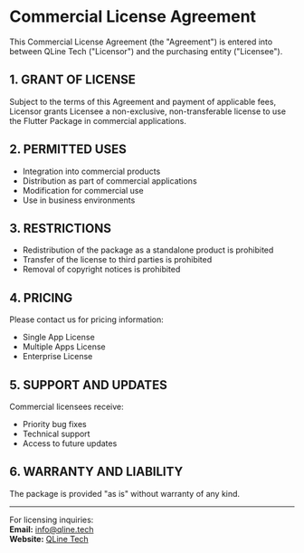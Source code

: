 # Commercial License Agreement

This Commercial License Agreement (the "Agreement") is entered into between QLine Tech ("Licensor") and the purchasing entity ("Licensee").

## 1. GRANT OF LICENSE
Subject to the terms of this Agreement and payment of applicable fees, Licensor grants Licensee a non-exclusive, non-transferable license to use the Flutter Package in commercial applications.

## 2. PERMITTED USES
- Integration into commercial products
- Distribution as part of commercial applications
- Modification for commercial use
- Use in business environments

## 3. RESTRICTIONS
- Redistribution of the package as a standalone product is prohibited
- Transfer of the license to third parties is prohibited
- Removal of copyright notices is prohibited

## 4. PRICING
Please contact us for pricing information:
- Single App License
- Multiple Apps License
- Enterprise License

## 5. SUPPORT AND UPDATES
Commercial licensees receive:
- Priority bug fixes
- Technical support
- Access to future updates

## 6. WARRANTY AND LIABILITY
The package is provided "as is" without warranty of any kind.

---

For licensing inquiries:  
**Email:** info@qline.tech  
**Website:** [QLine Tech](https://qline.tech)